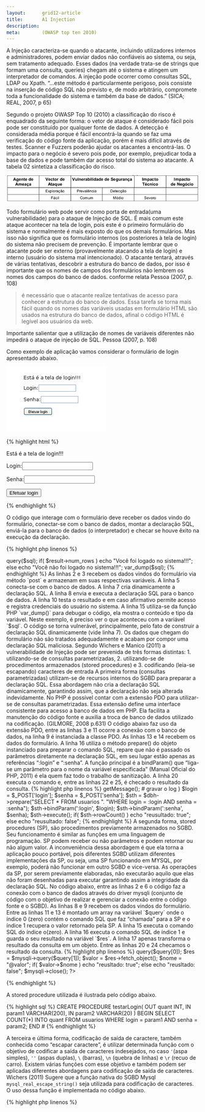 ```yaml
---
layout:      grid12-article
title:       A1 Injection
description:
meta:        (OWASP top ten 2010)
---
```


A Injeção caracteriza-se quando o atacante, incluindo utilizadores internos e administradores, podem enviar dados não 
confiáveis ao sistema, ou seja, sem tratamento adequado. Esses dados (na verdade trata-se de strings que formam uma
consulta, queries) chegam até o sistema e atingem um interpretador de comandos. A injeção pode ocorrer como consultas
SQL, LDAP ou Xpath. “...este método é particularmente perigoso, pois consiste na inserção de código SQL não previsto e,
de modo arbitrário, compromete toda a funcionalidade do sistema e também da base de dados.” (SICA; REAL, 2007, p 65)

Segundo o projeto OWASP Top 10 (2010) a classificação do risco é enquadrado da seguinte forma: o vetor de ataque é 
considerado fácil pois pode ser constituído por qualquer fonte de dados. A detecção é considerada média porque é fácil
encontrá-la quando se faz uma verificação do código fonte da aplicação, porém é mais difícil através de testes.
Scanner e Fuzzers poderão ajudar os atacantes a encontrá-las. O impacto para o negócio é severo pois pode, por exemplo,
prejudicar toda a base de dados e pode também dar acesso total do sistema ao atacante. A tabela 02 sintetiza a 
classificação do risco.

![Mapeamento de risco da SQL Injection](tabela-risco.png "Mapeamento de risco da SQL Injection")

Todo formulário web pode servir como porta de entrada(uma vulnerabilidade) para o ataque de Injeção de SQL. É mais 
comum este ataque acontecer na tela de login, pois este é o primeiro formulário do sistema e normalmente é mais exposto
do que os demais formulários. Mas isso não significa que os formulário internos (os posteriores à tela de login) do 
sistema não precisem de prevenção. É importante lembrar que o atacante pode ser externo (provavelmente atacando a tela 
de login) e interno (usuário do sistema mal intencionado). O atacante tentará, através de várias tentativas, descobrir 
a estrutura do banco de dados, por isso é importante que os nomes de campos dos formulários não lembrem os nomes dos 
campos do banco de dados. conforme relata Pessoa (2007, p. 108)

> é necessário que o atacante realize tentativas de acesso para
> conhecer a estrutura do banco de dados. Essa tarefa se torna
> mais fácil quando os nomes das variáveis usadas em
> formulário HTML são usados na estrutura do banco de dados,
> afinal o código HTML é legível aos usuários da web.

Importante salientar que a utilização de nomes de variáveis diferentes não impedirá o ataque de injeção de SQL. 
Pessoa (2007, p. 108)

Como exemplo de aplicação vamos considerar o formulário de login apresentado abaixo.

![Figura 03 – Exemplo de formulário web. Tela de login](form-login.png "Figura 03 – Exemplo de formulário web. Tela de login")

{% highlight html %}
<!DOCTYPE html PUBLIC "-//W3C//DTD XHTML 1.0 Strict//EN"
"http://www.w3.org/TR/xhtml1/DTD/xhtml1-strict.dtd">
<html xmlns="http://www.w3.org/1999/xhtml" lang="pt-br">
  <head>
    <title>Página de login</title>
    <meta http-equiv="Content-Type" content="text/html; charset=UTF-8"/>
  </head>
  <body>
      <p>Está é a tela de login!!!</p>
      <form action="receber_formulario.php" method="post">
          <p>Login:<input type="text" name="login" value="" /></p>
          <p>Senha:<input type="text" name="senha" value="" /></p>
          <p><input type="submit" value="Efetuar login" /></p>
      </form>
  </body>
</html>
{% endhighlight %}

O código que interage com o formulário deve receber os dados vindo do formulário, conectar-se com o banco 
de dados, montar a declaração SQL, enviá-la para o banco de dados (o interpretador) e checar se houve êxito na execução
da declaração.

{% highlight php linenos %}
<?php
$login  = $_POST['login'];
$senha  = $_POST['senha'];

$mysqli = new mysqli("localhost", "desenvolvedor", "12345678", "teste");

$sql    = "SELECT * FROM usuarios WHERE login = '$login' AND senha = '$senha'";
$result = $mysqli->query($sql);

if( $result->num_rows )
    echo "Você foi logado no sistema!!!";
else
    echo "Você não foi logado no sistema!!!";

var_dump($sql);
{% endhighlight %}

As linhas 2 e 3 recebem os dados vindos do formulário via método `post` e armazenam em suas respectivas variáveis. A 
linha 5 conecta-se com o banco de dados. A linha 7 cria dinamicamente a declaração SQL. A linha 8 envia e executa a
declaração SQL para o banco de dados. A linha 10 testa o resultado e em caso afirmativo permite acesso e registra 
credenciais do usuário no sistema. A linha 15 utiliza-se da função PHP `var_dump()` para debugar o código, ela mostra o 
conteúdo e tipo da variável. Neste exemplo, é preciso ver o que aconteceu com a variável `$sql`.

O código se torna vulnerável, principalmente, pelo fato de construir a declaração SQL dinamicamente (vide linha 7). Os dados 
que chegam do formulário não são tratados adequadamente e acabam por compor uma declaração SQL maliciosa.

Segundo Wichers e Manico (2011) a vulnerabilidade de Injeção pode ser prevenida de três formas distintas:

1. utilizando-se de consultas parametrizadas,
2. utilizando-se de procedimentos armazenados (stored procedures) e
3. codificando (leia-se escapando) caracteres de entrada

A primeira forma (consultas parametrizadas) utilizam-se de recursos internos do SGBD para preparar a declaração SQL. 
Essa abordagem não cria a declaração SQL dinamicamente, garantindo assim, que a declaração não seja alterada indevidamente.

No PHP é possível contar com a extensão PDO para utilizar-se de consultas parametrizadas. Essa extensão define uma 
interface consistente para acesso a banco de dados em PHP. Ela facilita a manutenção do código fonte e auxilia a troca
de banco de dados utilizado na codificação. (GILMORE, 2008 p.631)

O código abaixo faz uso da extensão PDO, entre as linhas 3 e 11 ocorre a conexão com o banco de dados, na linha 9 é 
instanciada a classe PDO. As linhas 13 e 14 recebem os dados do formulário. A linha 16 utiliza o método prepare() do 
objeto instanciado para preparar o comando SQL, repare que não é passado os parâmetros diretamente na declaração SQL, 
em seu lugar estão apenas as referências “:login” e “:senha”. A função principal é a bindParam() que “liga-se um 
parâmetro para o nome da variável especificada” (Manual Oficial do PHP, 2011) é ela quem faz todo o trabalho de 
sanitização. A linha 20 executa o comando e, entre as linhas 22 e 25, é checado o resultado da consulta.

{% highlight php linenos %}
<?php
$dsn        = 'mysql:dbname=teste;host=localhost';
$user       = 'desenvolvedor';
$password   = '12345678';

try {
    $dbh = new PDO($dsn, $user, $password);
} catch (PDOException $e) {
    $log = $e->getMessage();
    # gravar o log
}

$login = $_POST['login'];
$senha = $_POST['senha'];

$sth = $dbh->prepare("SELECT * FROM usuarios ".
                     "WHERE login = :login AND senha = :senha");
$sth->bindParam(':login', $login);
$sth->bindParam(':senha', $senha);
$sth->execute();

if( $sth->rowCount() )
	echo "reusultado: true";
else
	echo "reusultado: false";
{% endhighlight %}

A segunda forma, stored procedures (SP), são procedimentos previamente armazenados no SGBD. Seu funcionamento é similar
as funções em uma linguagem de programação. SP podem receber ou não parâmetros e podem retornar ou não algum valor. A 
inconveniência dessa abordagem é que ela torna a aplicação pouco portável, pois diferentes SGBD utilizam diferentes 
implementações da SP, ou seja, uma SP funcionando em MYSQL, por exemplo, poderá não funcionar em outro SGBD e vice-versa.

As operações da SP, por serem previamente elaboradas, não executarão aquilo que elas não foram desenhadas para executar
garantindo assim a integridade da declaração SQL.

No código abaixo, entre as linhas 2 e 6 o código faz a conexão com o banco de dados através do driver mysqli (conjunto 
de código com o objetivo de realizar e gerenciar a conexão entre o código fonte e o SGBD). As linhas 8 e 9 recebem os
dados vindos do formulário. Entre as linhas 11 e 13 é montado um array na variável `$query` onde o índice 0 (zero) contém
o comando SQL que faz “chamada” para a SP e o índice 1 recupera o valor retornado pela SP. A linha 15 executa o comando SQL
do índice o(zero). A linha 16 executa o comando SQL de índice 1 e guarda o seu resultado na variável `$res`. A linha 17
apenas transforma o resultado da consulta em um objeto. Entre as linhas 20 e 24 checamos o resultado da consulta.

{% highlight php linenos %}
<?php
$mysqli = new mysqli("localhost", "desenvolvedor", "12345678", "teste");
if (mysqli_connect_errno()) {
    $log = "Falha na conexão:". mysqli_connect_error();
    # gravar log
}

$login   = $_POST['login'];
$senha   = $_POST['senha'];

$query   = array();
$query[] = "CALL testarLogin(@valor, '".$login."', '".$senha."')";
$query[] = "SELECT @valor";

$mysqli->query($query[0]);
$res     = $mysqli->query($query[1]);
$valor   = $res->fetch_object();
$nome    = "@valor";

if( $valor->$nome )
    echo "reusltado: true";
else
    echo "reusltado: false";

$mysqli->close();
?>
{% endhighlight %}

A stored procedure utilizada é ilustrada pelo código abaixo.

{% highlight sql %}
CREATE PROCEDURE testarLogin(
    OUT quant INT,
    IN param1 VARCHAR(200),
    IN param2 VARCHAR(20)
)
BEGIN
    SELECT COUNT(*) INTO quant FROM usuarios WHERE login = param1 AND senha = param2;
END #
{% endhighlight %}

A terceira e última forma, codificação de saída de caractere, também conhecida como “escapar caractere”, é utilizar 
determinada função com o objetivo de codificar a saída de caracteres indesejados, no caso `'`(aspa simples), `''`
(aspas duplas), `\` (barras), `\n` (quebra de linhas) e `\r` (recuo de carro). Existem várias funções com esse objetivo
e também podem ser aplicadas diferentes abordagens para codificação de saída de caracteres. Wichers (2011) Sugere que a
função nativa do SGBD Mysql `mysql_real_escape_string()` seja utilizada para codificação de caracteres. O uso dessa 
função é implementada no código abaixo.

{% highlight php linenos %}
<?php
$link = mysql_connect('localhost', 'desenvolvedor', '12345678');
mysql_select_db("teste");
if (!$link) {
    die('Falha na conexão!');
}

$login = $_POST['login'];
$senha = $_POST['senha'];

$login = mysql_real_escape_string($login, $link);
$senha = mysql_real_escape_string($senha, $link);

$sql = "SELECT * FROM usuarios WHERE login = '$login' AND senha = '$senha'";

$result = mysql_query($sql);

if( mysql_num_rows($result) == 1 ){
	echo "reusltado: true";
}else{
	echo "reusltado: false";
}
{% endhighlight %}

Observando o código nota-se que entre a linha 2 e 6 é feita a conexão com o banco de dados feito através do driver mysql.
As linhas 8 e 9 recebem os dados do formulário. As linhas 11 e 12 fazem o trabalho de codificação de saída dos caracteres
utilizando-se da função `mysql_real_escape_string()`. A linha 14 monta o declaração SQL de forma dinâmica, porém de forma
segura pois foi feito o tratamento de dados adequado. A linha 16 executa a declaração SQL e entre as linhas 18 e 22 é 
feita a checagem do resultado.